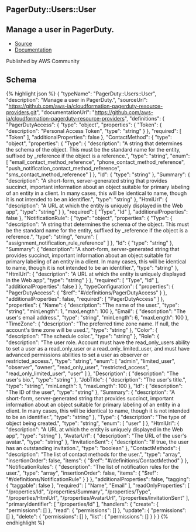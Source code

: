 
## PagerDuty::Users::User

## Manage a user in PagerDuty.

- [Source](https:&#x2F;&#x2F;github.com&#x2F;aws-ia&#x2F;cloudformation-pagerduty-resource-providers.git) 
- [Documentation]()

Published by AWS Community

## Schema
{% highlight json %}
{
    "typeName": "PagerDuty::Users::User",
    "description": "Manage a user in PagerDuty.",
    "sourceUrl": "https://github.com/aws-ia/cloudformation-pagerduty-resource-providers.git",
    "documentationUrl": "https://github.com/aws-ia/cloudformation-pagerduty-resource-providers",
    "definitions": {
        "PagerDutyAccess": {
            "type": "object",
            "properties": {
                "Token": {
                    "description": "Personal Access Token",
                    "type": "string"
                }
            },
            "required": [
                "Token"
            ],
            "additionalProperties": false
        },
        "ContactMethod": {
            "type": "object",
            "properties": {
                "Type": {
                    "description": "A string that determines the schema of the object. This must be the standard name for the entity, suffixed by _reference if the object is a reference.",
                    "type": "string",
                    "enum": [
                        "email_contact_method_reference",
                        "phone_contact_method_reference",
                        "push_notification_contact_method_reference",
                        "sms_contact_method_reference"
                    ]
                },
                "Id": {
                    "type": "string"
                },
                "Summary": {
                    "description": "A short-form, server-generated string that provides succinct, important information about an object suitable for primary labeling of an entity in a client. In many cases, this will be identical to name, though it is not intended to be an identifier.",
                    "type": "string"
                },
                "HtmlUrl": {
                    "description": "A URL at which the entity is uniquely displayed in the Web app",
                    "type": "string"
                }
            },
            "required": [
                "Type",
                "Id"
            ],
            "additionalProperties": false
        },
        "NotificationRule": {
            "type": "object",
            "properties": {
                "Type": {
                    "description": "A string that determines the schema of the object. This must be the standard name for the entity, suffixed by _reference if the object is a reference.",
                    "type": "string",
                    "enum": [
                        "assignment_notification_rule_reference"
                    ]
                },
                "Id": {
                    "type": "string"
                },
                "Summary": {
                    "description": "A short-form, server-generated string that provides succinct, important information about an object suitable for primary labeling of an entity in a client. In many cases, this will be identical to name, though it is not intended to be an identifier.",
                    "type": "string"
                },
                "HtmlUrl": {
                    "description": "A URL at which the entity is uniquely displayed in the Web app",
                    "type": "string"
                }
            },
            "required": [
                "Type",
                "Id"
            ],
            "additionalProperties": false
        }
    },
    "typeConfiguration": {
        "properties": {
            "PagerDutyAccess": {
                "$ref": "#/definitions/PagerDutyAccess"
            }
        },
        "additionalProperties": false,
        "required": [
            "PagerDutyAccess"
        ]
    },
    "properties": {
        "Name": {
            "description": "The name of the user.",
            "type": "string",
            "minLength": 1,
            "maxLength": 100
        },
        "Email": {
            "description": "The user's email address.",
            "type": "string",
            "minLength": 6,
            "maxLength": 100
        },
        "TimeZone": {
            "description": "The preferred time zone name. If null, the account's time zone will be used.",
            "type": "string"
        },
        "Color": {
            "description": "The schedule color.",
            "type": "string"
        },
        "Role": {
            "description": "The user role. Account must have the read_only_users ability to set a user as a read_only_user or a read_only_limited_user, and must have advanced permissions abilities to set a user as observer or restricted_access.",
            "type": "string",
            "enum": [
                "admin",
                "limited_user",
                "observer",
                "owner",
                "read_only_user",
                "restricted_access",
                "read_only_limited_user",
                "user"
            ]
        },
        "Description": {
            "description": "The user's bio.",
            "type": "string"
        },
        "JobTitle": {
            "description": "The user's title.",
            "type": "string",
            "minLength": 1,
            "maxLength": 100
        },
        "Id": {
            "description": "The ID of the user",
            "type": "string"
        },
        "Summary": {
            "description": "A short-form, server-generated string that provides succinct, important information about an object suitable for primary labeling of an entity in a client. In many cases, this will be identical to name, though it is not intended to be an identifier.",
            "type": "string"
        },
        "Type": {
            "description": "The type of object being created.",
            "type": "string",
            "enum": [
                "user"
            ]
        },
        "HtmlUrl": {
            "description": "A URL at which the entity is uniquely displayed in the Web app",
            "type": "string"
        },
        "AvatarUrl": {
            "description": "The URL of the user's avatar.",
            "type": "string"
        },
        "InvitationSent": {
            "description": "If true, the user has an outstanding invitation.",
            "type": "boolean"
        },
        "ContactMethods": {
            "description": "The list of contact methods for the user.",
            "type": "array",
            "insertionOrder": false,
            "items": {
                "$ref": "#/definitions/ContactMethod"
            }
        },
        "NotificationRules": {
            "description": "The list of notification rules for the user.",
            "type": "array",
            "insertionOrder": false,
            "items": {
                "$ref": "#/definitions/NotificationRule"
            }
        }
    },
    "additionalProperties": false,
    "tagging": {
        "taggable": false
    },
    "required": [
        "Name",
        "Email"
    ],
    "readOnlyProperties": [
        "/properties/Id",
        "/properties/Summary",
        "/properties/Type",
        "/properties/HtmlUrl",
        "/properties/AvatarUrl",
        "/properties/InvitationSent"
    ],
    "primaryIdentifier": [
        "/properties/Id"
    ],
    "handlers": {
        "create": {
            "permissions": []
        },
        "read": {
            "permissions": []
        },
        "update": {
            "permissions": []
        },
        "delete": {
            "permissions": []
        },
        "list": {
            "permissions": []
        }
    }
}
{% endhighlight %}
